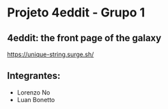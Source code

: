 # Projeto 4eddit - Grupo 1

## 4eddit: the front page of the galaxy
https://unique-string.surge.sh/

## Integrantes:
- Lorenzo No
- Luan Bonetto
